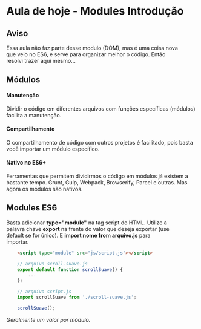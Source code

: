 # Aula de hoje - Modules Introdução

## Aviso

Essa aula não faz parte desse modulo (DOM), mas é uma coisa nova <br>
que veio no ES6, e serve para organizar melhor o código. Então <br>
resolvi trazer aqui mesmo...

## Módulos

#### Manutenção

Dividir o código em diferentes arquivos com funções específicas (módulos) <br>
facilita a manutenção.

#### Compartilhamento

O compartilhamento de código com outros projetos é facilitado, pois basta <br>
você importar um módulo específico.

#### Nativo no ES6+

Ferramentas que permitem dividirmos o código em módulos já existem a <br>
bastante tempo. Grunt, Gulp, Webpack, Browserify, Parcel e outras. Mas <br>
agora os módulos são nativos.

## Modules ES6

Basta adicionar **type="module"** na tag script do HTML. Utilize a <br>
palavra chave **export** na frente do valor que deseja exportar (use <br>
default se for único). E **import nome from arquivo.js** para <br>
importar.

```html
    <script type="module" src="js/script.js"></script>
```

```js
    // arquivo scroll-suave.js
    export default function scrollSuave() {
        ...
    };
```

```js
    // arquivo script.js
    import scrollSuave from './scroll-suave.js';

    scrollSuave();
```

*Geralmente um valor por módulo.*